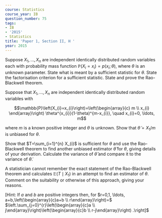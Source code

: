 ```yaml
---
course: Statistics
course_year: IB
question_number: 75
tags:
- IB
- '2015'
- Statistics
title: 'Paper 1, Section II, H '
year: 2015
---
```




Suppose $X_{1}, \ldots, X_{n}$ are independent identically distributed random variables each with probability mass function $\mathbb{P}\left(X_{i}=x_{i}\right)=p\left(x_{i} ; \theta\right)$, where $\theta$ is an unknown parameter. State what is meant by a sufficient statistic for $\theta$. State the factorisation criterion for a sufficient statistic. State and prove the Rao-Blackwell theorem.

Suppose that $X_{1}, \ldots, X_{n}$ are independent identically distributed random variables with

$$\mathbb{P}\left(X_{i}=x_{i}\right)=\left(\begin{array}{c}
m \\
x_{i}
\end{array}\right) \theta^{x_{i}}(1-\theta)^{m-x_{i}}, \quad x_{i}=0, \ldots, m$$

where $m$ is a known positive integer and $\theta$ is unknown. Show that $\tilde{\theta}=X_{1} / m$ is unbiased for $\theta$.

Show that $T=\sum_{i=1}^{n} X_{i}$ is sufficient for $\theta$ and use the Rao-Blackwell theorem to find another unbiased estimator $\hat{\theta}$ for $\theta$, giving details of your derivation. Calculate the variance of $\hat{\theta}$ and compare it to the variance of $\tilde{\theta}$.

A statistician cannot remember the exact statement of the Rao-Blackwell theorem and calculates $\mathbb{E}\left(T \mid X_{1}\right)$ in an attempt to find an estimator of $\theta$. Comment on the suitability or otherwise of this approach, giving your reasons.

[Hint: If $a$ and $b$ are positive integers then, for $r=0,1, \ldots, a+b,\left(\begin{array}{c}a+b \\ r\end{array}\right)=$ $\left.\sum_{j=0}^{r}\left(\begin{array}{c}a \\ j\end{array}\right)\left(\begin{array}{c}b \\ r-j\end{array}\right) .\right]$